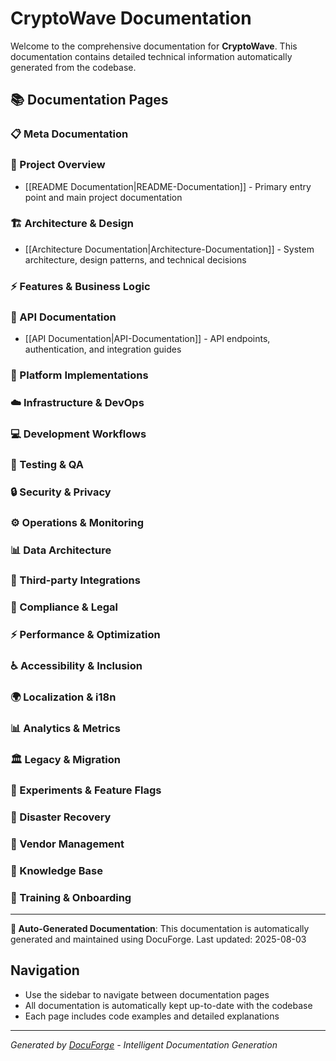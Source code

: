 # CryptoWave Documentation

Welcome to the comprehensive documentation for **CryptoWave**. This documentation contains detailed technical information automatically generated from the codebase.

## 📚 Documentation Pages
### 📋 Meta Documentation

### 📖 Project Overview
- [[README Documentation|README-Documentation]] - Primary entry point and main project documentation

### 🏗️ Architecture & Design
- [[Architecture Documentation|Architecture-Documentation]] - System architecture, design patterns, and technical decisions

### ⚡ Features & Business Logic

### 🔌 API Documentation
- [[API Documentation|API-Documentation]] - API endpoints, authentication, and integration guides

### 📱 Platform Implementations

### ☁️ Infrastructure & DevOps

### 💻 Development Workflows

### 🧪 Testing & QA

### 🔒 Security & Privacy

### ⚙️ Operations & Monitoring

### 📊 Data Architecture

### 🔗 Third-party Integrations

### 📄 Compliance & Legal

### ⚡ Performance & Optimization

### ♿ Accessibility & Inclusion

### 🌍 Localization & i18n

### 📊 Analytics & Metrics

### 🏛️ Legacy & Migration

### 🔬 Experiments & Feature Flags

### 🚨 Disaster Recovery

### 📄 Vendor Management

### 📄 Knowledge Base

### 📄 Training & Onboarding


---

**🤖 Auto-Generated Documentation**: This documentation is automatically generated and maintained using DocuForge. Last updated: 2025-08-03

## Navigation
- Use the sidebar to navigate between documentation pages  
- All documentation is automatically kept up-to-date with the codebase
- Each page includes code examples and detailed explanations

---
*Generated by [DocuForge](https://docuforge.dev) - Intelligent Documentation Generation*
